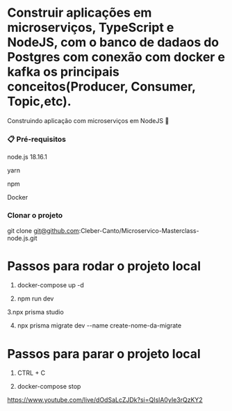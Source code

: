 # Construir aplicações em microserviços, TypeScript e NodeJS, com o banco de dadaos  do Postgres com conexão com docker e kafka os principais conceitos(Producer, Consumer, Topic,etc).

Construindo aplicação com microserviços em NodeJS 🚀

### 📋 Pré-requisitos

node.js 18.16.1

yarn 

npm

Docker 

### Clonar o projeto

git clone git@github.com:Cleber-Canto/Microservico-Masterclass-node.js.git

# Passos para rodar o projeto local

1. docker-compose up -d 

2. npm run dev 

3.npx prisma studio

4. npx prisma migrate dev --name create-nome-da-migrate

# Passos para parar o projeto local

1. CTRL + C

2. docker-compose stop 

https://www.youtube.com/live/dOdSaLcZJDk?si=QIslA0yIe3rQzKY2
